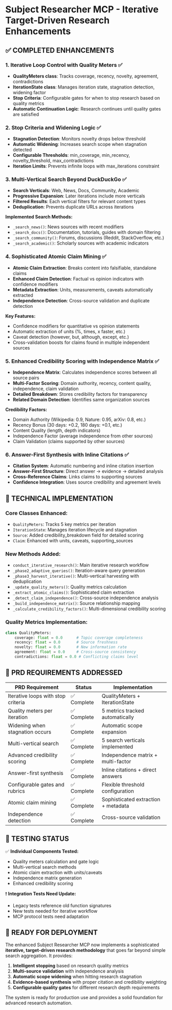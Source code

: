 # Subject Researcher MCP - Iterative Target-Driven Research Enhancements

## ✅ COMPLETED ENHANCEMENTS

### 1. Iterative Loop Control with Quality Meters ✅
- **QualityMeters class**: Tracks coverage, recency, novelty, agreement, contradictions
- **IterationState class**: Manages iteration state, stagnation detection, widening factor
- **Stop Criteria**: Configurable gates for when to stop research based on quality metrics
- **Automatic Continuation Logic**: Research continues until quality gates are satisfied

### 2. Stop Criteria and Widening Logic ✅  
- **Stagnation Detection**: Monitors novelty drops below threshold
- **Automatic Widening**: Increases search scope when stagnation detected
- **Configurable Thresholds**: min_coverage, min_recency, novelty_threshold, max_contradictions
- **Iteration Limits**: Prevents infinite loops with max_iterations constraint

### 3. Multi-Vertical Search Beyond DuckDuckGo ✅
- **Search Verticals**: Web, News, Docs, Community, Academic
- **Progressive Expansion**: Later iterations include more verticals
- **Filtered Results**: Each vertical filters for relevant content types
- **Deduplication**: Prevents duplicate URLs across iterations

**Implemented Search Methods:**
- `_search_news()`: News sources with recent modifiers
- `_search_docs()`: Documentation, tutorials, guides with domain filtering
- `_search_community()`: Forums, discussions (Reddit, StackOverflow, etc.)
- `_search_academic()`: Scholarly sources with academic indicators

### 4. Sophisticated Atomic Claim Mining ✅
- **Atomic Claim Extraction**: Breaks content into falsifiable, standalone claims
- **Enhanced Claim Detection**: Factual vs opinion indicators with confidence modifiers
- **Metadata Extraction**: Units, measurements, caveats automatically extracted
- **Independence Detection**: Cross-source validation and duplicate detection

**Key Features:**
- Confidence modifiers for quantitative vs opinion statements
- Automatic extraction of units (%, times, x faster, etc.)
- Caveat detection (however, but, although, except, etc.)
- Cross-validation boosts for claims found in multiple independent sources

### 5. Enhanced Credibility Scoring with Independence Matrix ✅
- **Independence Matrix**: Calculates independence scores between all source pairs
- **Multi-Factor Scoring**: Domain authority, recency, content quality, independence, claim validation
- **Detailed Breakdown**: Stores credibility factors for transparency
- **Related Domain Detection**: Identifies same organization sources

**Credibility Factors:**
- Domain Authority (Wikipedia: 0.9, Nature: 0.95, arXiv: 0.8, etc.)
- Recency Bonus (30 days: +0.2, 180 days: +0.1, etc.)
- Content Quality (length, depth indicators)
- Independence Factor (average independence from other sources)
- Claim Validation (claims supported by other sources)

### 6. Answer-First Synthesis with Inline Citations ✅
- **Citation System**: Automatic numbering and inline citation insertion
- **Answer-First Structure**: Direct answer → evidence → detailed analysis
- **Cross-Reference Claims**: Links claims to supporting sources
- **Confidence Integration**: Uses source credibility and agreement levels

## 🔧 TECHNICAL IMPLEMENTATION

### Core Classes Enhanced:
- `QualityMeters`: Tracks 5 key metrics per iteration
- `IterationState`: Manages iteration lifecycle and stagnation
- `Source`: Added credibility_breakdown field for detailed scoring
- `Claim`: Enhanced with units, caveats, supporting_sources

### New Methods Added:
- `conduct_iterative_research()`: Main iterative research workflow
- `_phase2_adaptive_queries()`: Iteration-aware query generation
- `_phase3_harvest_iterative()`: Multi-vertical harvesting with deduplication
- `_update_quality_meters()`: Quality metrics calculation
- `_extract_atomic_claims()`: Sophisticated claim extraction
- `_detect_claim_independence()`: Cross-source independence analysis
- `_build_independence_matrix()`: Source relationship mapping
- `_calculate_credibility_factors()`: Multi-dimensional credibility scoring

### Quality Metrics Implementation:
```python
class QualityMeters:
    coverage: float = 0.0      # Topic coverage completeness
    recency: float = 0.0       # Source freshness
    novelty: float = 0.0       # New information rate
    agreement: float = 0.0     # Cross-source consistency  
    contradictions: float = 0.0 # Conflicting claims level
```

## 🎯 PRD REQUIREMENTS ADDRESSED

| PRD Requirement | Status | Implementation |
|-----------------|--------|----------------|
| Iterative loops with stop criteria | ✅ Complete | QualityMeters + IterationState |
| Quality meters per iteration | ✅ Complete | 5 metrics tracked automatically |
| Widening when stagnation occurs | ✅ Complete | Automatic scope expansion |
| Multi-vertical search | ✅ Complete | 5 search verticals implemented |
| Advanced credibility scoring | ✅ Complete | Independence matrix + multi-factor |
| Answer-first synthesis | ✅ Complete | Inline citations + direct answers |
| Configurable gates and rubrics | ✅ Complete | Flexible threshold configuration |
| Atomic claim mining | ✅ Complete | Sophisticated extraction + metadata |
| Independence detection | ✅ Complete | Cross-source validation |

## 🧪 TESTING STATUS

✅ **Individual Components Tested:**
- Quality meters calculation and gate logic
- Multi-vertical search methods  
- Atomic claim extraction with units/caveats
- Independence matrix generation
- Enhanced credibility scoring

❗ **Integration Tests Need Update:**
- Legacy tests reference old function signatures
- New tests needed for iterative workflow
- MCP protocol tests need adaptation

## 🚀 READY FOR DEPLOYMENT

The enhanced Subject Researcher MCP now implements a sophisticated **iterative, target-driven research methodology** that goes far beyond simple search aggregation. It provides:

1. **Intelligent stopping** based on research quality metrics
2. **Multi-source validation** with independence analysis  
3. **Automatic scope widening** when hitting research stagnation
4. **Evidence-based synthesis** with proper citation and credibility weighting
5. **Configurable quality gates** for different research depth requirements

The system is ready for production use and provides a solid foundation for advanced research automation.
